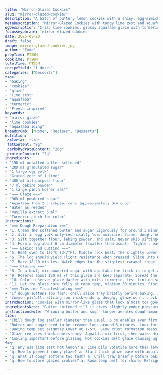 ```yaml
---
title: "Mirror-Glazed Cookies"
slug: "mirror-glazed-cookies"
description: "A batch of buttery lemon cookies with a shiny, egg-mimicking glaze. The dough is chilled firm, sliced thin for crisp edges, baked until edges just tint golden. The glaze is a blend of powdered sugar and aquafaba replacing egg whites, with a twist of vanilla and a subtle touch of turmeric for color. Baking times tweaked for humidity; dough consistency and visual cues guide you more than clocks. Sweet, tangy, bright lemon aroma fills the kitchen before the crisp sheets of glazed cookies emerge, glossy and inviting."
metaDescription: "Mirror-Glazed Cookies with tangy lime zest and aquafaba glaze. Crisp edges, glassy shine, natural turmeric color. Baking by feel, not clock."
ogDescription: "Crisp lime cookies, glossy aquafaba glaze with turmeric hue. Watch edges for doneness—glaze thick, shiny, slightly sticky before layering yolk spots."
focusKeyphrase: "Mirror-Glazed Cookies"
date: 2025-08-20
draft: false
image: mirror-glazed-cookies.jpg
author: "Emma"
prepTime: PT35M
cookTime: PT20M
totalTime: PT55M
recipeYield: "1 dozen"
categories: ["Desserts"]
tags:
- "baking"
- "cookies"
- "glaze"
- "lime zest"
- "aquafaba"
- "turmeric"
- "French-inspired"
keywords:
- "mirror glaze"
- "lime cookies"
- "aquafaba icing"
breadcrumb: ["Home", "Recipes", "Desserts"]
nutrition: 
 calories: "210"
 fatContent: "9g"
 carbohydrateContent: "28g"
 proteinContent: "2g"
ingredients:
- "150 ml unsalted butter softened"
- "200 ml granulated sugar"
- "1 large egg yolk"
- "Grated zest of 1 lime"
- "400 ml all-purpose flour"
- "7 ml baking powder"
- "1 large pinch kosher salt"
- "=== Glaze ==="
- "900 ml powdered sugar"
- "Aquafaba from 2 chickpeas cans (approximately 3/4 cup)"
- "Water as needed"
- "Vanilla extract 5 ml"
- "Turmeric pinch for color"
instructions:
- "=== Dough Preparation ==="
- "1. Cream the softened butter and sugar vigorously for around 3 minutes until pale and fluffy. The noise of the mixer changes pitch—listen for a slight airy whistle. Don’t rush; that fluff is the base for tender crispness."
- "2. Stir in egg yolk only—technically less moisture, firmer dough. Add lime zest for a sharper, fresher edge than lemon. Lime cuts sweeter notes, balances sugar. Beat 30 seconds more."
- "3. Sift together flour, baking powder, and salt. Never skip sifting—avoids clumps, ensures even rising. Mix dry into wet with a wooden spoon; avoid overworking. Just until no streaks. Too much and the texture goes tough."
- "4. Form a log about 6 cm diameter (smaller than usual). Tighter, easier to chill evenly. Wrap tightly in plastic. Refrigerate 2 1/2 hours, shorter due to smaller size but still firm to touch, cold but not rock solid."
- "=== Baking and Cutting ==="
- "5. Heat oven to 175°C (347°F). Middle rack best. The slightly lower temp gives a gentler crust, baking slower interior, helping the glaze adhere."
- "6. The log should yield slight resistance when pressed. Slice into 0.4 cm thick rounds—thinner slices crack less, crisp quicker. Arrange on parchment, spaced. Wet knife prevents dragging—always dampen between cuts."
- "7. Bake 18-20 minutes. Watch edges for the slightest caramel tinge. The top stays pale, firmer edges tell enough. Remove, cool fully on wire rack before glazing or the sheen won’t hold."
- "=== Glazing ==="
- "8. In a bowl, mix powdered sugar with aquafaba—the trick is to get a thick but spreadable consistency. Add vanilla to lift flavor, turmeric pinch for soft golden tone that mimics an egg yolk better than artificial dyes."
- "9. Reserve about 120 ml of this glaze and keep separate. Spread the rest evenly over tops; use an offset spatula to avoid pockmarks. Let glaze dry until firm but still sticky to touch, about 10 minutes depending on humidity."
- "10. Color reserved glaze darker with extra turmeric, test tint on scrap. Use a small spoon to dollop ‘yolk’ spots on each cookie’s center. Not perfectly round, slight wobble adds charm. The yellow spots should stay shiny, contrasting matte white glaze."
- "11. Let the glaze cure fully at room temp, minimum 30 minutes. Storing in fridge dulls glaze shine and breaks its texture. Best eaten same day or next for snap and gloss."
- "=== Tips and Troubleshooting ==="
- "If dough softens too fast, chill slice tray briefly before baking. In humid kitchens, adjust glaze with less water to prevent runny finish. Aquafaba can thin glaze—small increments with water, test by spreading, is safer than adding all at once. Substitute coconut oil for butter but expect less rise and buttery flavor. Don’t skip step of cooling before glazing or risk melting your shiny mirror."
- "Common pitfall: slicing too thick—ends up doughy, glaze won’t crack but cookie feels heavy. Also, underbake slightly for chewy center if desired but glaze won't hold as long in moisture."
introduction: "Cookies with mirror-like glaze that look almost too good to eat. Better texture, sharper lime zest instead of lemon. Aquafaba replaces egg whites—less waste, new challenge. Less sugar, more baking powder for better rise and thinner slices, crisp edges. Turmeric keeps color natural, no artificial dyes. Baking at slight lower temp for softer crust and glossy surface. Chill dough shorter because thinner logs chill faster; adjust based on your fridge. Watching the edges, not the minutes—golden hints tell doneness. The glaze’s thickness crucial; too thin, all runs off. Learned tricks to get shiny spots that look like sunny side up. Glassy, crisp, bright, lemony. The scent fills kitchen, time stops. No regrets from past blunders."
ingredientsNote: "Butter softened till it gives slightly under pressure, not greasy or melted—key for structure. Granulated sugar stays classic but reduced to keep sweetness balanced against intense lime zest. Lime because its oils are more volatile, zest packs sharper punch, affects flavor perception more than lemon. Flour choice matters; pastry flour gives tenderness without too much chewiness. Baking powder quantity bumped slightly—scaling down volumes demands precision or cookies go flat. Aquafaba instead of egg whites avoids allergies and adds lightness to glaze, though it needs careful water balancing to prevent runny mess. Turmeric pinch, oversized but subtle, replaced artificial color, making a natural 'sunny-side-up' hue without fake flavors."
instructionsNote: "Whipping butter and sugar longer aerates dough—important for baseline rise and crumb no matter what else changes. Adding yolk instead of whole egg cheats moisture slightly, firms dough for slicing. Mixing flour carefully: still mixing enough to hydrate but no gluten development. Chill smaller log, shorter refrigeration—watch your dough, it should be firm to touch, no cracks. Cut with damp knife, thinner slices to avoid density. Baking at 175°C gently browns edges first, the cue that biscuits are ready, not harsh golden tops that dull glaze. Use aquafaba carefully; start thick, add water dropwise to get a glaze that spreads but keeps shape. Coloring reserved glaze last, spooned irregularly for natural ‘yolk’ effect. Let glaze fully set for best handle and shine; impatience ruins final look. Cooling thoroughly before glazing? Non-negotiable. Tried storing in fridge—glaze dulls and sweats. Room temp finish preserves glassy look."
tips:
- "Chill dough log smaller diameter than usual. 6 cm enables even firm chill fast but watch firmness no cracks. Egg yolk lowers moisture for tight dough. Slice thin 0.4 cm; thick slices trap moisture, cause doughy centers. Damp knife mandatory—wipe between cuts keeps edges clean no drag. Cooler tray in humid kitchens prevents dough softening before bake."
- "Butter and sugar need to be creamed long—around 3 minutes. Look for pale, airy mix. Listen closely—mixer’s pitch shifts slight whistle, subtle but key. Aeration forms crumb baseline. Skip rushing here, no shortcuts. Overbeat risks heat melting butter, too little means dense dough. Texture shows in final crisp edges and light inside."
- "Baking temp set slightly lower at 175°C. Slow crust formation keeps edges tender, not golden harsh. Watch edges closely for caramel tinge, not the top color. Top remains pale, edges firm tell readiness. Timing is 18-20 minutes but varies by oven humidity. Use aroma—sweet lemon scent intensifies as sugar caramelizes, signals close to done."
- "Glaze requires thick consistency. Aquafaba mix first, then water dropwise for spreadable but not runny glaze. Test by spreading small patch. Thin glaze runs off cookies dulling shine. Vanilla lift flavor, turmeric pinch replaces artificial dyes. Reserve portion of glaze without vanilla for coloring darker ‘yolk’ spots. Use offset spatula, thin layer with no pocks."
- "Cooling important before glazing. Hot cookies melt glaze causing ugly dull pool. Cool fully on wire rack, firm finish. Glaze cures room temperature minimum 30 minutes; fridge dulls shine and texture breaks. If glaze softens too much, reduce water or chill briefly after spreading. For ‘yolk’ spots, add more turmeric, drop glaze irregularly. Imperfect droplet shape adds charm visual contrast."
faq:
- "q: Why use lime zest not lemon? a: Lime oils volatile more than lemon. Gives sharper punch, cuts sweeter sugar notes. Not just flavor swap. Affects dough feel, aroma build. Tried lemon, too mellow, lost that zesty lift. Lime zest fragrance stronger, more vibrant."
- "q: How to prevent runny glaze? a: Start thick glaze base with aquafaba. Water added slowly, dropwise not all at once. Test spread on surface before glazing. Too thin glaze slips off, dulls finish. Can add powdered sugar if needed but messes texture. Adjust by eye, feel."
- "q: What if dough softens too fast? a: Chill tray briefly before baking to firm edges. Dough warms up fast in humid kitchen or warm room. Cooler surface gives slice resistance. If skip chilling, slices get misshapen or stick. Also, chilling smaller log reduces this but real world varies fridge to fridge."
- "q: How to store glazed cookies? a: Room temp best for shine. Refrigeration dulls glaze and causes sweating break texture. If must keep longer, airtight container room temp few days fine. For longer keep, no glaze first, glaze just before serving helps. Don’t stack while glaze tacky or they stick."

---
```

